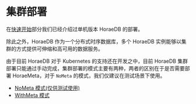 # 集群部署

在[快速开始](../quick_start.md)部分我们已经介绍过单机版本 HoraeDB 的部署。

除此之外，HoraeDB 作为一个分布式时序数据库，多个 HoraeDB 实例能够以集群的方式提供可伸缩和高可用的数据服务。

由于目前 HoraeDB 对于 Kubernetes 的支持还在开发之中，目前 HoraeDB 集群部署只能通过手动完成，集群部署的模式主要有两种，两者的区别在于是否需要部署 HoraeMeta，对于 `NoMeta` 的模式，我们仅建议在测试场景下使用。

- [NoMeta 模式(仅供测试使用)](no_meta.md)
- [WithMeta 模式](with_meta.md)
